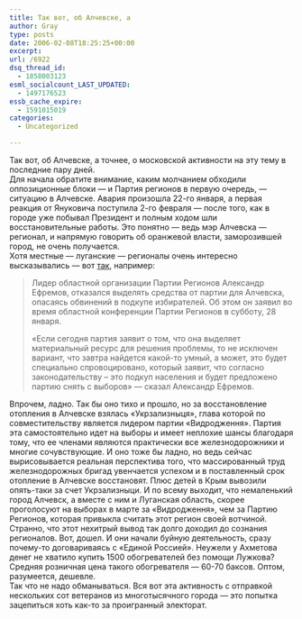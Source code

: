 ```yaml
---
title: Так вот, об Алчевске, а
author: Gray
type: posts
date: 2006-02-08T18:25:25+00:00
excerpt:
url: /6922
dsq_thread_id:
  - 1858003123
esml_socialcount_LAST_UPDATED:
  - 1497176523
essb_cache_expire:
  - 1591015019
categories:
  - Uncategorized

---
```








Так вот, об Алчевске, а точнее, о московской активности на эту тему в последние пару дней.  
Для начала обратите внимание, каким молчанием обходили оппозиционные блоки &#8212; и Партия регионов в первую очередь, &#8212; ситуацию в Алчевске. Авария произошла 22-го января, а первая реакция от Януковича поступила 2-го февраля &#8212; после того, как в городе уже побывал Президент и полным ходом шли восстановительные работы. Это понятно &#8212; ведь мэр Алчевска &#8212; регионал, и напрямую говорить об оранжевой власти, заморозившей город, не очень получается.  
Хотя местные &#8212; луганские &#8212; регионалы очень интересно высказывались &#8212; вот <a href="http://ll-media.info/cgi-bin/viewnws.cgi?nws=200601301616" target="_blank">так</a>, например:

> Лидер областной организации Партии Регионов Александр Ефремов, отказался выделять средства от партии для Алчевска, опасаясь обвинений в подкупе избирателей. Об этом он заявил во время областной конференции Партии Регионов в субботу, 28 января.
> 
> &laquo;Если сегодня партия заявит о том, что она выделяет материальный ресурс для решения проблемы, то не исключен вариант, что завтра найдется какой-то умный, а может, это будет специально спровоцировано, который заявит, что согласно законодательству &#8211; это подкуп населения и будет предложено партию снять с выборов&raquo; &#8212; сказал Александр Ефремов.

Впрочем, ладно. Так бы оно тихо и прошло, но за восстановление отопления в Алчевске взялась &#171;Укрзализныця&#187;, глава которой по совместительству является лидером партии &#171;Видродження&#187;. Партия эта самостоятельно идет на выборы и имеет неплохие шансы благодаря тому, что ее членами являются практически все железнодорожники и многие сочувствующие. И оно тоже бы ладно, но ведь сейчас вырисовывается реальная перспектива того, что массированный труд железнодорожных бригад увенчается успехом и в поставленный срок отопление в Алчевске восстановят. Плюс детей в Крым вывозили опять-таки за счет Укрзализныци. И по всему выходит, что немаленький город Алчевск, а вместе с ним и Луганская область, скорее проголосуют на выборах в марте за &#171;Видродження&#187;, чем за Партию Регионов, которая привыкла считать этот регион своей вотчиной.  
Странно, что этот нехитрый вывод так долго доходил до сознания регионалов. Вот, дошел. И они начали буйную деятельность, сразу почему-то договариваясь с &#171;Единой Россией&#187;. Неужели у Ахметова денег не хватило купить 1500 обогревателей без помощи Лужкова? Средняя розничная цена такого обогревателя &#8212; 60-70 баксов. Оптом, разумеется, дешевле.  
Так что не надо обманываться. Вся вот эта активность с отправкой нескольких сот ветеранов из многотысячного города &#8212; это попытка зацепиться хоть как-то за проигранный электорат.